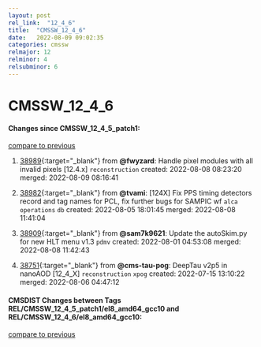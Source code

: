 ```yaml
---
layout: post
rel_link:  "12_4_6"
title:  "CMSSW_12_4_6"
date:   2022-08-09 09:02:35
categories: cmssw
relmajor: 12
relminor: 4
relsubminor: 6
---
```


# CMSSW_12_4_6
#### Changes since CMSSW_12_4_5_patch1:
[compare to previous](https://github.com/cms-sw/cmssw/compare/CMSSW_12_4_5_patch1...CMSSW_12_4_6)



1. [38989](http://github.com/cms-sw/cmssw/pull/38989){:target="_blank"}  from **@fwyzard**: Handle pixel modules with all invalid pixels [12.4.x] `reconstruction` created: 2022-08-08 08:23:20 merged: 2022-08-09 08:16:41

2. [38982](http://github.com/cms-sw/cmssw/pull/38982){:target="_blank"}  from **@tvami**: [124X] Fix PPS timing detectors record and tag names for PCL, fix further bugs for SAMPIC wf `alca` `operations` `db` created: 2022-08-05 18:01:45 merged: 2022-08-08 11:41:04

3. [38909](http://github.com/cms-sw/cmssw/pull/38909){:target="_blank"}  from **@sam7k9621**: Update the autoSkim.py for new HLT menu v1.3 `pdmv` created: 2022-08-01 04:53:08 merged: 2022-08-08 11:42:43

4. [38751](http://github.com/cms-sw/cmssw/pull/38751){:target="_blank"}  from **@cms-tau-pog**: DeepTau v2p5 in nanoAOD [12_4_X] `reconstruction` `xpog` created: 2022-07-15 13:10:22 merged: 2022-08-06 04:47:12

#### CMSDIST Changes between Tags REL/CMSSW_12_4_5_patch1/el8_amd64_gcc10 and REL/CMSSW_12_4_6/el8_amd64_gcc10:
[compare to previous](https://github.com/cms-sw/cmsdist/compare/REL/CMSSW_12_4_5_patch1/el8_amd64_gcc10...REL/CMSSW_12_4_6/el8_amd64_gcc10)


